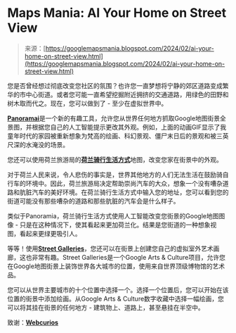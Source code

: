 <!--yml

category: 未分类

date: 2024-05-27 15:02:22

-->

# Maps Mania: AI Your Home on Street View

> 来源：[https://googlemapsmania.blogspot.com/2024/02/ai-your-home-on-street-view.html](https://googlemapsmania.blogspot.com/2024/02/ai-your-home-on-street-view.html)

您是否曾经想过彻底改变您社区的氛围？也许您一直梦想将宁静的郊区道路变成繁华的市中心街道。或者您可能一直希望挖掘附近拥挤的交通道路，用绿色的田野和树木取而代之。现在，您可以做到了 - 至少在虚拟世界中。

[**Panoramai**](https://www.panoramai.xyz/)是一个新的有趣工具，允许您从世界任何地方抓取Google地图街景全景图，并根据您自己的人工智能提示更改其外观。例如，上面的动画GIF显示了我童年时代的家园被重新想象为梵高的绘画、科幻景观、僵尸末日后的景观和被三英尺深的水淹没的场景。

您还可以使用荷兰旅游局的[**荷兰骑行生活方式**](https://dutchcyclinglifestyle.com/)地图，改变您家在街景中的外观。

对于荷兰人民来说，令人悲伤的事实是，世界其他地方的人们无法生活在鼓励骑自行车的环境中。因此，荷兰旅游局决定帮助崇尚汽车的大众，想象一个没有嘈杂道路和肮脏汽车的美好环境。在荷兰骑行生活方式中输入您的地址，您可以看到您的街道可能没有那些嘈杂的道路和那些肮脏的汽车会是什么样子。

类似于Panoramia，荷兰骑行生活方式使用人工智能改变您街景的Google地图图像 - 只是在这种情况下，使其看起来更加荷兰化。结果是您街道的一种想象视图，看起来更绿更吸引人。

等等！使用[**Street Galleries**](https://artsandculture.google.com/experiment/gQEd3RNgW2oxDg)，您还可以在街景上创建您自己的虚拟室外艺术画廊，这也非常有趣。Street Galleries是一个Google Arts & Culture项目，允许您在Google地图街景上装饰世界各大城市的位置，使用来自世界顶级博物馆的艺术品。

您可以从世界主要城市的十个位置中选择一个。选择一个位置后，您可以开始在该位置的街景中添加绘画。从Google Arts & Culture数字收藏中选择一幅绘画，您可以将其挂在街景的任何地方 - 建筑物上、道路上，甚至悬挂在半空中。

致谢：[**Webcurios**](https://webcurios.co.uk/webcurios-16-02-24/)
